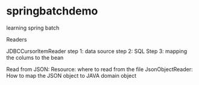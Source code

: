 # springbatchdemo
learning spring batch


Readers

JDBCCursorItemReader
  step 1: data source
  step 2: SQL
  Step 3: mapping the colums to the bean

Read from JSON:
Resource: where to read from the file
JsonObjectReader: How to map the JSON object to JAVA domain object
